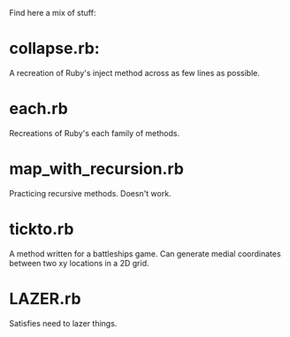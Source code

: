 Find here a mix of stuff:

# collapse.rb:
A recreation of Ruby's inject method across as few lines as possible.

# each.rb
Recreations of Ruby's each family of methods.

# map_with_recursion.rb
Practicing recursive methods. Doesn't work.

# tickto.rb
A method written for a battleships game. Can generate medial coordinates between two xy locations in a 2D grid.

# LAZER.rb
Satisfies need to lazer things.
